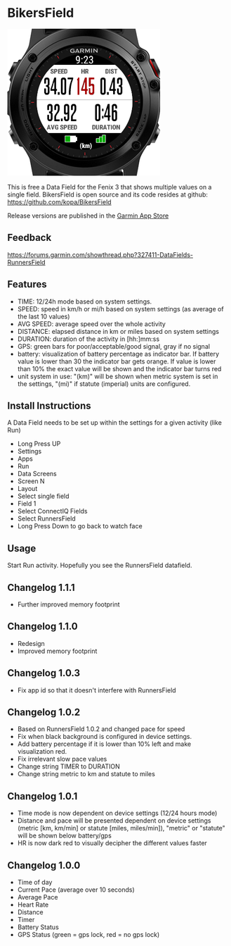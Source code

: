 # BikersField

![RunnersField Screenshot](/doc/BikersField1.png)

This is free a Data Field for the Fenix 3 that shows multiple values on a single field. 
BikersField is open source and its code resides at github: https://github.com/kopa/BikersField

Release versions are published in the [Garmin App Store](https://apps.garmin.com/de-AT/apps/aacfc2de-b61e-40cc-a83d-52f46f9d263d)

## Feedback
https://forums.garmin.com/showthread.php?327411-DataFields-RunnersField

## Features
* TIME: 12/24h mode based on system settings.
* SPEED: speed in km/h or mi/h based on system settings (as average of the last 10 values)
* AVG SPEED: average speed over the whole activity
* DISTANCE: elapsed distance in km or miles based on system settings
* DURATION: duration of the activity in [hh:]mm:ss
* GPS: green bars for poor/acceptable/good signal, gray if no signal
* battery: visualization of battery percentage as indicator bar. 
  If battery value is lower than 30 the indicator bar gets orange. If value is lower than 10% the exact value will be shown and the indicator bar turns red 
* unit system in use: "(km)" will be shown when metric system is set in the settings, "(mi)" if statute (imperial) units are configured.


## Install Instructions
A Data Field needs to be set up within the settings for a given activity (like Run)

* Long Press UP
* Settings
* Apps
* Run
* Data Screens
* Screen N
* Layout
* Select single field
* Field 1
* Select ConnectIQ Fields
* Select RunnersField
* Long Press Down to go back to watch face

## Usage
Start Run activity.
Hopefully you see the RunnersField datafield.

## Changelog 1.1.1
* Further improved memory footprint

## Changelog 1.1.0
* Redesign
* Improved memory footprint

## Changelog 1.0.3
* Fix app id so that it doesn't interfere with RunnersField

## Changelog 1.0.2
* Based on RunnersField 1.0.2 and changed pace for speed
* Fix when black background is configured in device settings.
* Add battery percentage if it is lower than 10% left and make visualization red.
* Fix irrelevant slow pace values
* Change string TIMER to DURATION
* Change string metric to km and statute to miles

## Changelog 1.0.1
* Time mode is now dependent on device settings (12/24 hours mode)
* Distance and pace will be presented dependent on device settings (metric [km, km/min] or statute [miles, miles/min]), "metric" or "statute" will be shown below battery/gps
* HR is now dark red to visually decipher the different values faster

## Changelog 1.0.0
* Time of day
* Current Pace (average over 10 seconds)
* Average Pace
* Heart Rate
* Distance
* Timer
* Battery Status
* GPS Status (green = gps lock, red = no gps lock)
